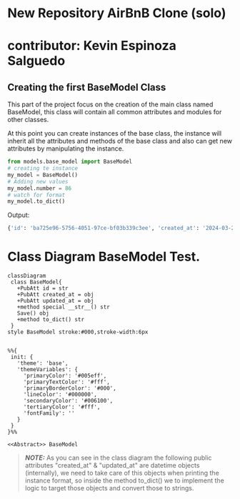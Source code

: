 # New Repository AirBnB Clone (solo)
# contributor: Kevin Espinoza Salguedo

## Creating the first BaseModel Class

This part of the project focus on the creation of the main class named BaseModel, this class will contain all common
attributes and modules for other classes.

At this point you can create instances of the base class, the instance will inherit all the attributes and methods
of the base class and also can get new attributes by manipulating the instance.

```py
from models.base_model import BaseModel
# creating te instance
my_model = BaseModel()
# Adding new values
my_model.number = 86
# watch for format
my_model.to_dict()
```
Output:

```bash
{'id': 'ba725e96-5756-4051-97ce-bf03b339c3ee', 'created_at': '2024-03-23T18:31:25.358680', 'updated_at': '2024-03-23T18:31:25.358680', 'number': 86, '__class__': 'BaseModel'}
```

# Class Diagram BaseModel Test.
 ```mermaid
 classDiagram
  class BaseModel{
    +PubAtt id = str
    +PubAtt created_at = obj
    +PubAtt updated_at = obj
    +method special __str__() str
    Save() obj
    +method to_dict() str
  }
style BaseModel stroke:#000,stroke-width:6px


%%{
  init: {
    'theme': 'base',
    'themeVariables': {
      'primaryColor': '#005eff',
      'primaryTextColor': '#fff',
      'primaryBorderColor': '#000',
      'lineColor': '#000000',
      'secondaryColor': '#006100',
      'tertiaryColor': '#fff',
      'fontFamily': ''
    }
  }
}%%

<<Abstract>> BaseModel
 ```
> **_NOTE:_** As you can see in the class diagram the following public attributes "created_at" & "updated_at" are datetime objects (internally), we need to take care of this objects when printing the instance format, so inside the method  to_dict() we to implement the logic to target those objects and convert those to strings.